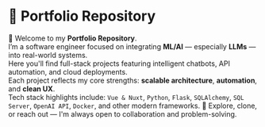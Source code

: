 # 💼 Portfolio Repository

🚀 Welcome to my **Portfolio Repository**.  
I’m a software engineer focused on integrating **ML/AI** — especially **LLMs** — into real-world systems.  
Here you'll find full-stack projects featuring intelligent chatbots, API automation, and cloud deployments.  
Each project reflects my core strengths: **scalable architecture**, **automation**, and **clean UX**.  
Tech stack highlights include: `Vue & Nuxt`, `Python`, `Flask`, `SQLAlchemy`, `SQL Server`, `OpenAI API`, `Docker`, and other modern frameworks.
🔗 Explore, clone, or reach out — I'm always open to collaboration and problem-solving.
